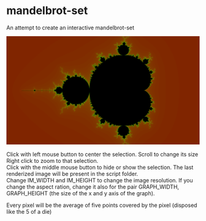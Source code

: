 # mandelbrot-set
An attempt to create an interactive mandelbrot-set

![graph](graph_old.png)

Click with left mouse button to center the selection. 
Scroll to change its size  
Right click to zoom to that selection.  
Click with the middle mouse button to hide or show the selection.
The last renderized image will be present in the script folder.  
Change IM_WIDTH and IM_HEIGHT to change the image resolution. If you change the aspect ration, change it also for the pair GRAPH_WIDTH, GRAPH_HEIGHT (the size of the x and y axis of the graph).  
  
Every pixel will be the average of five points covered by the pixel (disposed like the 5 of a die)
